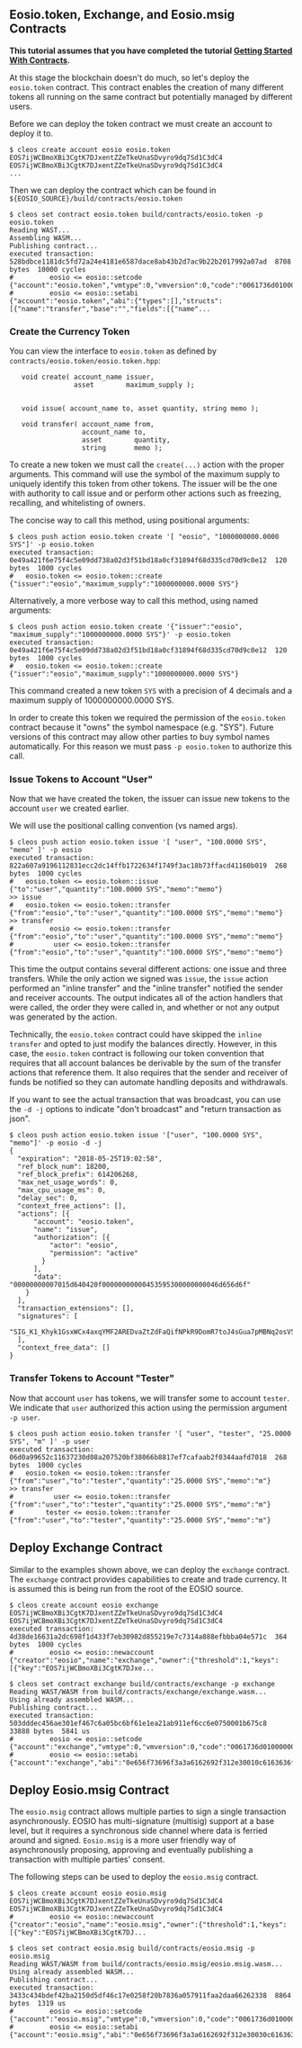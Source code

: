 ## Eosio.token, Exchange, and Eosio.msig Contracts
**This tutorial assumes that you have completed the tutorial [Getting Started With Contracts](Tutorial-Getting-Started-With-Contracts).**

At this stage the blockchain doesn't do much, so let's deploy the `eosio.token` contract.  This contract enables the creation of many different tokens all running on the same contract but potentially managed by different users. 

Before we can deploy the token contract we must create an account to deploy it to.

```
$ cleos create account eosio eosio.token EOS7ijWCBmoXBi3CgtK7DJxentZZeTkeUnaSDvyro9dq7Sd1C3dC4 EOS7ijWCBmoXBi3CgtK7DJxentZZeTkeUnaSDvyro9dq7Sd1C3dC4
...
```

Then we can deploy the contract which can be found in `${EOSIO_SOURCE}/build/contracts/eosio.token`

```
$ cleos set contract eosio.token build/contracts/eosio.token -p eosio.token
Reading WAST...
Assembling WASM...
Publishing contract...
executed transaction: 528bdbce1181dc5fd72a24e4181e6587dace8ab43b2d7ac9b22b2017992a07ad  8708 bytes  10000 cycles
#         eosio <= eosio::setcode               {"account":"eosio.token","vmtype":0,"vmversion":0,"code":"0061736d0100000001ce011d60067f7e7f7f7f7f00...
#         eosio <= eosio::setabi                {"account":"eosio.token","abi":{"types":[],"structs":[{"name":"transfer","base":"","fields":[{"name"...
```

### Create the Currency Token

You can view the interface to `eosio.token` as defined by `contracts/eosio.token/eosio.token.hpp`:
```
   void create( account_name issuer,
                asset        maximum_supply );


   void issue( account_name to, asset quantity, string memo );

   void transfer( account_name from,
                  account_name to,
                  asset        quantity,
                  string       memo );
```

To create a new token we must call the `create(...)` action with the proper arguments. This command will use the symbol of the maximum supply to uniquely identify this token from other tokens. The issuer will be the one with authority to call issue and or perform other actions such as freezing, recalling, and whitelisting of owners.

The concise way to call this method, using positional arguments:
```
$ cleos push action eosio.token create '[ "eosio", "1000000000.0000 SYS"]' -p eosio.token
executed transaction: 0e49a421f6e75f4c5e09dd738a02d3f51bd18a0cf31894f68d335cd70d9c0e12  120 bytes  1000 cycles
#   eosio.token <= eosio.token::create          {"issuer":"eosio","maximum_supply":"1000000000.0000 SYS"}
```

Alternatively, a more verbose way to call this method, using named arguments:

```
$ cleos push action eosio.token create '{"issuer":"eosio", "maximum_supply":"1000000000.0000 SYS"}' -p eosio.token
executed transaction: 0e49a421f6e75f4c5e09dd738a02d3f51bd18a0cf31894f68d335cd70d9c0e12  120 bytes  1000 cycles
#   eosio.token <= eosio.token::create          {"issuer":"eosio","maximum_supply":"1000000000.0000 SYS"}
```


This command created a new token `SYS` with a precision of 4 decimals and a maximum supply of 1000000000.0000 SYS. 

In order to create this token we required the permission of the `eosio.token` contract because it "owns" the symbol namespace (e.g. "SYS"). Future versions of this contract may allow other parties to buy symbol names automatically.  For this reason we must pass `-p eosio.token` to authorize this call.

### Issue Tokens to Account "User"

Now that we have created the token, the issuer can issue new tokens to the account `user` we created earlier. 

We will use the positional calling convention (vs named args).

```
$ cleos push action eosio.token issue '[ "user", "100.0000 SYS", "memo" ]' -p eosio
executed transaction: 822a607a9196112831ecc2dc14ffb1722634f1749f3ac18b73ffacd41160b019  268 bytes  1000 cycles
#   eosio.token <= eosio.token::issue           {"to":"user","quantity":"100.0000 SYS","memo":"memo"}
>> issue
#   eosio.token <= eosio.token::transfer        {"from":"eosio","to":"user","quantity":"100.0000 SYS","memo":"memo"}
>> transfer
#         eosio <= eosio.token::transfer        {"from":"eosio","to":"user","quantity":"100.0000 SYS","memo":"memo"}
#          user <= eosio.token::transfer        {"from":"eosio","to":"user","quantity":"100.0000 SYS","memo":"memo"}
```

This time the output contains several different actions:  one issue and three transfers.  While the only action we signed was `issue`, the `issue` action performed an "inline transfer" and the "inline transfer" notified the sender and receiver accounts.  The output indicates all of the action handlers that were called, the order they were called in, and whether or not any output was generated by the action.

Technically, the `eosio.token` contract could have skipped the `inline transfer` and opted to just modify the balances directly.  However, in this case, the `eosio.token` contract is following our token convention that requires that all account balances be derivable by the sum of the transfer actions that reference them.  It also requires that the sender and receiver of funds be notified so they can automate handling deposits and withdrawals. 

If you want to see the actual transaction that was broadcast, you can use the `-d -j` options to indicate "don't broadcast" and "return transaction as json".

```
$ cleos push action eosio.token issue '["user", "100.0000 SYS", "memo"]' -p eosio -d -j
{
  "expiration": "2018-05-25T19:02:58",
  "ref_block_num": 18200,
  "ref_block_prefix": 614206268,
  "max_net_usage_words": 0,
  "max_cpu_usage_ms": 0,
  "delay_sec": 0,
  "context_free_actions": [],
  "actions": [{
      "account": "eosio.token",
      "name": "issue",
      "authorization": [{
          "actor": "eosio",
          "permission": "active"
        }
      ],
      "data": "00000000007015d640420f00000000000453595300000000046d656d6f"
    }
  ],
  "transaction_extensions": [],
  "signatures": [
    "SIG_K1_Khyk1GsxWCx4axqYMF2AREDvaZtZdFaQifNPkR9DomR7toJ4sGua7pMBNq2osV5TY8rcGNcgNwn1eFe3noAXsoUA26HNDJ"
  ],
  "context_free_data": []
}
```

### Transfer Tokens to Account "Tester"

Now that account `user` has tokens, we will transfer some to account `tester`.  We indicate that `user` authorized this action using the permission argument `-p user`.

```
$ cleos push action eosio.token transfer '[ "user", "tester", "25.0000 SYS", "m" ]' -p user
executed transaction: 06d0a99652c11637230d08a207520bf38066b8817ef7cafaab2f0344aafd7018  268 bytes  1000 cycles
#   eosio.token <= eosio.token::transfer        {"from":"user","to":"tester","quantity":"25.0000 SYS","memo":"m"}
>> transfer
#          user <= eosio.token::transfer        {"from":"user","to":"tester","quantity":"25.0000 SYS","memo":"m"}
#        tester <= eosio.token::transfer        {"from":"user","to":"tester","quantity":"25.0000 SYS","memo":"m"}
```

## Deploy Exchange Contract
Similar to the examples shown above, we can deploy the `exchange` contract.  The `exchange` contract provides capabilities to create and trade currency.  It is assumed this is being run from the root of the EOSIO source.

```
$ cleos create account eosio exchange  EOS7ijWCBmoXBi3CgtK7DJxentZZeTkeUnaSDvyro9dq7Sd1C3dC4 EOS7ijWCBmoXBi3CgtK7DJxentZZeTkeUnaSDvyro9dq7Sd1C3dC4
executed transaction: 4d38de16631a2dc698f1d433f7eb30982d855219e7c7314a888efbbba04e571c  364 bytes  1000 cycles
#         eosio <= eosio::newaccount            {"creator":"eosio","name":"exchange","owner":{"threshold":1,"keys":[{"key":"EOS7ijWCBmoXBi3CgtK7DJxe...

$ cleos set contract exchange build/contracts/exchange -p exchange
Reading WAST/WASM from build/contracts/exchange/exchange.wasm...
Using already assembled WASM...
Publishing contract...
executed transaction: 503dddec456ae301ef467c6a05bc6bf61e1ea21ab911ef6cc6e0750001b675c8  33888 bytes  5841 us
#         eosio <= eosio::setcode               {"account":"exchange","vmtype":0,"vmversion":0,"code":"0061736d0100000001bb022f60067f7e7f7f7f7f00600...
#         eosio <= eosio::setabi                {"account":"exchange","abi":"0e656f73696f3a3a6162692f312e30010c6163636f756e745f6e616d65046e616d650e0...
```

## Deploy Eosio.msig Contract
The `eosio.msig` contract allows multiple parties to sign a single transaction asynchronously.  EOSIO has multi-signature (multisig) support at a base level, but it requires a synchronous side channel where data is ferried around and signed.  `Eosio.msig` is a more user friendly way of asynchronously proposing, approving and eventually publishing a transaction with multiple parties' consent.

The following steps can be used to deploy the `eosio.msig` contract. 
```
$ cleos create account eosio eosio.msig  EOS7ijWCBmoXBi3CgtK7DJxentZZeTkeUnaSDvyro9dq7Sd1C3dC4 EOS7ijWCBmoXBi3CgtK7DJxentZZeTkeUnaSDvyro9dq7Sd1C3dC4
#         eosio <= eosio::newaccount            {"creator":"eosio","name":"eosio.msig","owner":{"threshold":1,"keys":[{"key":"EOS7ijWCBmoXBi3CgtK7DJ...
  
$ cleos set contract eosio.msig build/contracts/eosio.msig -p eosio.msig
Reading WAST/WASM from build/contracts/eosio.msig/eosio.msig.wasm...
Using already assembled WASM...
Publishing contract...
executed transaction: 3433c434bdef42ba2150d5df46c17e0258f20b7836a057911faa2daa66262338  8864 bytes  1319 us
#         eosio <= eosio::setcode               {"account":"eosio.msig","vmtype":0,"vmversion":0,"code":"0061736d010000000198011760017f0060047f7e7e7...
#         eosio <= eosio::setabi                {"account":"eosio.msig","abi":"0e656f73696f3a3a6162692f312e30030c6163636f756e745f6e616d65046e616d650...
```
